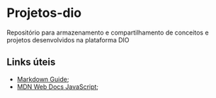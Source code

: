 # Projetos-dio
Repositório para armazenamento e compartilhamento de conceitos e projetos desenvolvidos na plataforma DIO

## Links úteis
* [Markdown Guide](https://www.markdownguide.org/);
* [MDN Web Docs JavaScript](https://developer.mozilla.org/pt-BR/docs/Web/JavaScript);

